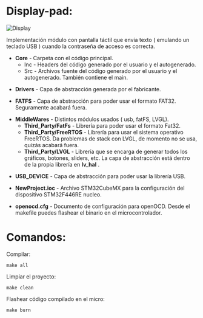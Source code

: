 # Display-pad:


![Display](https://github.com/victorgg1993/display-pad/tree/master/Img/modulo.jpg)

Implementación módulo con pantalla táctil que envía texto ( emulando un teclado USB ) cuando la contraseña de acceso es correcta.

+ __Core__ - Carpeta con el código principal.
    - Inc - Headers del código generado por el usuario y el autogenerado.
    - Src - Archivos fuente del código generado por el usuario y el autogenerado. También contiene el main.

* __Drivers__ - Capa de abstracción generada por el fabricante.

+ __FATFS__ - Capa de abstracción para poder usar el formato FAT32. Seguramente acabará fuera.

* __MiddleWares__ - Distintos módulos usados ( usb, fatFS, LVGL).
    - __Third_Party/FatFs__ - Librería para poder usar el formato Fat32.
    - __Third_Party/FreeRTOS__ - Librería para usar el sistema operativo FreeRTOS. Da problemas de stack con LVGL, de momento no se usa, quizás acabará fuera.
    - __Third_Party/LVGL__ - Librería que se encarga de generar todos los gráficos, botones, sliders, etc. La capa de abstracción está dentro de la propia librería en __lv_hal__ .
     
+ __USB_DEVICE__ - Capa de abstracción para poder usar la librería USB.

* __NewProject.ioc__ - Archivo STM32CubeMX para la configuración del dispositivo STM32F446RE nucleo.

+ __openocd.cfg__ - Documento de configuración para openOCD. Desde el makefile puedes flashear el binario en el microcontrolador.


# Comandos:

Compilar:

```
make all
```

Limpiar el proyecto:

```
make clean
```

Flashear código compilado en el micro:

```
make burn
```
